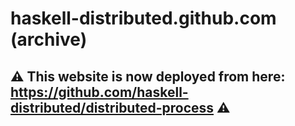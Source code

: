 haskell-distributed.github.com (archive)
========================================

## :warning: This website is now deployed from here: https://github.com/haskell-distributed/distributed-process :warning:
